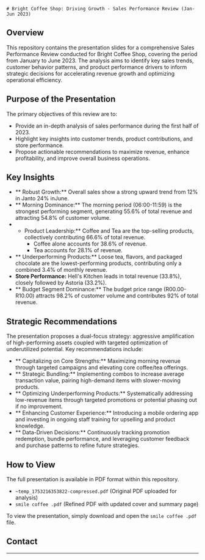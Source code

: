 	# Bright Coffee Shop: Driving Growth - Sales Performance Review (Jan-Jun 2023)

## Overview

This repository contains the presentation slides for a comprehensive Sales Performance Review conducted for Bright Coffee Shop, covering the period from January to June 2023. The analysis aims to identify key sales trends, customer behavior patterns, and product performance drivers to inform strategic decisions for accelerating revenue growth and optimizing operational efficiency.


## Purpose of the Presentation

The primary objectives of this review are to:
- Provide an in-depth analysis of sales performance during the first half of 2023.
- Highlight key insights into customer trends, product contributions, and store performance.
- Propose actionable recommendations to maximize revenue, enhance profitability, and improve overall business operations.

## Key Insights

* ** Robust Growth:** Overall sales show a strong upward trend from 12% in Janto 24% inJune.
* ** Morning Dominance:** The morning period (06:00-11:59) is the strongest performing segment, generating 55.6% of total revenue and attracting 54.8% of customer volume.
* * Product Leadership:** Coffee and Tea are the top-selling products, collectively contributing 66.6% of total revenue.
    * Coffee alone accounts for 38.6% of revenue.
    * Tea accounts for 28.1% of revenue.
* ** Underperforming Products:** Loose tea, flavors, and packaged chocolate are the lowest-performing products, contributing only a combined 3.4% of monthly revenue.
* **Store Performance:** Hell's Kitchen leads in total revenue (33.8%), closely followed by Astoria (33.2%).
* ** Budget Segment Dominance:** The budget price range (R00.00-R10.00) attracts 98.2% of customer volume and contributes 92% of total revenue.

## Strategic Recommendations

The presentation proposes a dual-focus strategy: aggressive amplification of high-performing assets coupled with targeted optimization of underutilized potential. Key recommendations include:

* ** Capitalizing on Core Strengths:** Maximizing morning revenue through targeted campaigns and elevating core coffee/tea offerings.
* ** Strategic Bundling:** Implementing combos to increase average transaction value, pairing high-demand items with slower-moving products.
* ** Optimizing Underperforming Products:** Systematically addressing low-revenue items through targeted promotions or potential phasing out if no improvement.
* ** Enhancing Customer Experience:** Introducing a mobile ordering app and investing in ongoing staff training for upselling and product knowledge.
* ** Data-Driven Decisions:** Continuously tracking promotion redemption, bundle performance, and leveraging customer feedback and purchase patterns to refine future strategies.

## How to View

The full presentation is available in PDF format within this repository.
- `~temp_1753216353822-compressed.pdf` (Original PDF uploaded for analysis)
- `smile coffee .pdf` (Refined PDF with updated cover and summary page)

To view the presentation, simply download and open the `smile coffee .pdf` file.

## Contact


---





